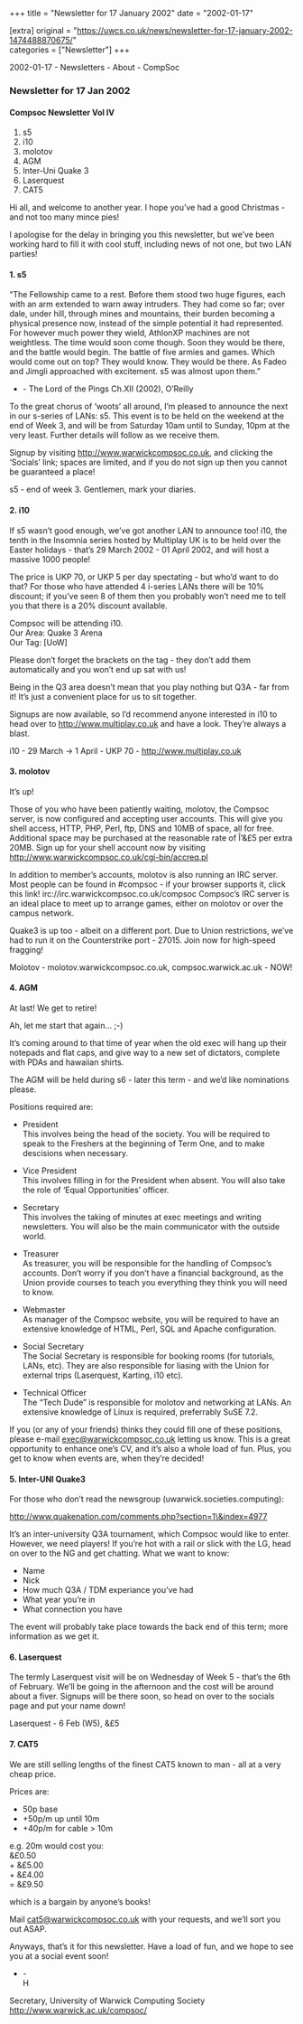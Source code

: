 +++
title = "Newsletter for 17 January 2002"
date = "2002-01-17"

[extra]
original = "https://uwcs.co.uk/news/newsletter-for-17-january-2002-1474488870675/"    
categories = ["Newsletter"]
+++

2002-01-17 - Newsletters - About - CompSoc

### Newsletter for 17 Jan 2002

#### Compsoc Newsletter Vol IV

1.  s5
2.  i10
3.  molotov
4.  AGM
5.  Inter-Uni Quake 3
6.  Laserquest
7.  CAT5

Hi all, and welcome to another year. I hope you’ve had a good Christmas - and not too many mince pies\!

I apologise for the delay in bringing you this newsletter, but we’ve been working hard to fill it with cool stuff, including news of not one, but two LAN parties\!

#### 1\. s5

“The Fellowship came to a rest. Before them stood two huge figures, each with an arm extended to warn away intruders. They had come so far; over dale, under hill, through mines and mountains, their burden becoming a physical presence now, instead of the simple potential it had represented.  
For however much power they wield, AthlonXP machines are not weightless. The time would soon come though. Soon they would be there, and the battle would begin. The battle of five armies and games. Which would come out on top? They would know. They would be there. As Fadeo and Jimgli approached with excitement. s5 was almost upon them.”

  - \- The Lord of the Pings Ch.XII (2002), O’Reilly

To the great chorus of ‘woots’ all around, I’m pleased to announce the next in our s-series of LANs: s5. This event is to be held on the weekend at the end of Week 3, and will be from Saturday 10am until to Sunday, 10pm at the very least. Further details will follow as we receive them.

Signup by visiting http://www.warwickcompsoc.co.uk, and clicking the ‘Socials’ link; spaces are limited, and if you do not sign up then you cannot be guaranteed a place\!

s5 - end of week 3. Gentlemen, mark your diaries.

#### 2\. i10

If s5 wasn’t good enough, we’ve got another LAN to announce too\! i10, the tenth in the Insomnia series hosted by Multiplay UK is to be held over the Easter holidays - that’s 29 March 2002 - 01 April 2002, and will host a massive 1000 people\!

The price is UKP 70, or UKP 5 per day spectating - but who’d want to do that? For those who have attended 4 i-series LANs there will be 10% discount; if you’ve seen 8 of them then you probably won’t need me to tell you that there is a 20% discount available.

Compsoc will be attending i10.  
Our Area: Quake 3 Arena  
Our Tag: \[UoW\]

Please don’t forget the brackets on the tag - they don’t add them automatically and you won’t end up sat with us\!

Being in the Q3 area doesn’t mean that you play nothing but Q3A - far from it\! It’s just a convenient place for us to sit together.

Signups are now available, so I’d recommend anyone interested in i10 to head over to http://www.multiplay.co.uk and have a look. They’re always a blast.

i10 - 29 March -\> 1 April - UKP 70 - http://www.multiplay.co.uk

#### 3\. molotov

It’s up\!

Those of you who have been patiently waiting, molotov, the Compsoc server, is now configured and accepting user accounts. This will give you shell access, HTTP, PHP, Perl, ftp, DNS and 10MB of space, all for free. Additional space may be purchased at the reasonable rate of Î’&£5 per extra 20MB. Sign up for your shell account now by visiting http://www.warwickcompsoc.co.uk/cgi-bin/accreq.pl

In addition to member’s accounts, molotov is also running an IRC server. Most people can be found in \#compsoc - if your browser supports it, click this link\! irc://irc.warwickcompsoc.co.uk/compsoc Compsoc’s IRC server is an ideal place to meet up to arrange games, either on molotov or over the campus network.

Quake3 is up too - albeit on a different port. Due to Union restrictions, we’ve had to run it on the Counterstrike port - 27015. Join now for high-speed fragging\!

Molotov - molotov.warwickcompsoc.co.uk, compsoc.warwick.ac.uk - NOW\!

#### 4\. AGM

At last\! We get to retire\!

Ah, let me start that again… ;-)

It’s coming around to that time of year when the old exec will hang up their notepads and flat caps, and give way to a new set of dictators, complete with PDAs and hawaiian shirts.

The AGM will be held during s6 - later this term - and we’d like nominations please.

Positions required are:

  - President  
    This involves being the head of the society. You will be required to speak to the Freshers at the beginning of Term One, and to make descisions when necessary.

<!-- end list -->

  - Vice President  
    This involves filling in for the President when absent. You will also take the role of ‘Equal Opportunities’ officer.

<!-- end list -->

  - Secretary  
    This involves the taking of minutes at exec meetings and writing newsletters. You will also be the main communicator with the outside world.

<!-- end list -->

  - Treasurer  
    As treasurer, you will be responsible for the handling of Compsoc’s accounts. Don’t worry if you don’t have a financial background, as the Union provide courses to teach you everything they think you will need to know.

<!-- end list -->

  - Webmaster  
    As manager of the Compsoc website, you will be required to have an extensive knowledge of HTML, Perl, SQL and Apache configuration.

<!-- end list -->

  - Social Secretary  
    The Social Secretary is responsible for booking rooms (for tutorials, LANs, etc). They are also responsible for liasing with the Union for external trips (Laserquest, Karting, i10 etc).

<!-- end list -->

  - Technical Officer  
    The “Tech Dude” is responsible for molotov and networking at LANs. An extensive knowledge of Linux is required, preferrably SuSE 7.2.

If you (or any of your friends) thinks they could fill one of these positions, please e-mail exec@warwickcompsoc.co.uk letting us know. This is a great opportunity to enhance one’s CV, and it’s also a whole load of fun. Plus, you get to know when events are, when they’re decided\!

#### 5\. Inter-UNI Quake3

For those who don’t read the newsgroup (uwarwick.societies.computing):

http://www.quakenation.com/comments.php?section=1\&index=4977

It’s an inter-university Q3A tournament, which Compsoc would like to enter. However, we need players\! If you’re hot with a rail or slick with the LG, head on over to the NG and get chatting. What we want to know:

  - Name
  - Nick
  - How much Q3A / TDM experiance you’ve had
  - What year you’re in
  - What connection you have

The event will probably take place towards the back end of this term; more information as we get it.

#### 6\. Laserquest

The termly Laserquest visit will be on Wednesday of Week 5 - that’s the 6th of February. We’ll be going in the afternoon and the cost will be around about a fiver. Signups will be there soon, so head on over to the socials page and put your name down\!

Laserquest - 6 Feb (W5), &£5

#### 7\. CAT5

We are still selling lengths of the finest CAT5 known to man - all at a very cheap price.

Prices are:

  - 50p base
  - \+50p/m up until 10m
  - \+40p/m for cable \> 10m

e.g. 20m would cost you:  
&£0.50  
\+ &£5.00  
\+ &£4.00  
\= &£9.50

which is a bargain by anyone’s books\!

Mail cat5@warwickcompsoc.co.uk with your requests, and we’ll sort you out ASAP.

Anyways, that’s it for this newsletter. Have a load of fun, and we hope to see you at a social event soon\!

  - \-  
    H

Secretary, University of Warwick Computing Society  
http://www.warwick.ac.uk/compsoc/
